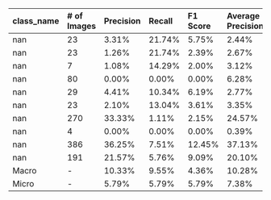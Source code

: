 | class_name   | # of Images   | Precision   | Recall   | F1 Score   | Average Precision   |
|:-------------|:--------------|:------------|:---------|:-----------|:--------------------|
| nan          | 23            | 3.31%       | 21.74%   | 5.75%      | 2.44%               |
| nan          | 23            | 1.26%       | 21.74%   | 2.39%      | 2.67%               |
| nan          | 7             | 1.08%       | 14.29%   | 2.00%      | 3.12%               |
| nan          | 80            | 0.00%       | 0.00%    | 0.00%      | 6.28%               |
| nan          | 29            | 4.41%       | 10.34%   | 6.19%      | 2.77%               |
| nan          | 23            | 2.10%       | 13.04%   | 3.61%      | 3.35%               |
| nan          | 270           | 33.33%      | 1.11%    | 2.15%      | 24.57%              |
| nan          | 4             | 0.00%       | 0.00%    | 0.00%      | 0.39%               |
| nan          | 386           | 36.25%      | 7.51%    | 12.45%     | 37.13%              |
| nan          | 191           | 21.57%      | 5.76%    | 9.09%      | 20.10%              |
| Macro        | -             | 10.33%      | 9.55%    | 4.36%      | 10.28%              |
| Micro        | -             | 5.79%       | 5.79%    | 5.79%      | 7.38%               |